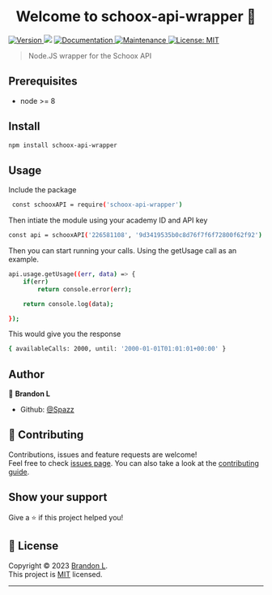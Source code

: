 <h1 align="center">Welcome to schoox-api-wrapper 👋</h1>
<p>
  <a href="https://www.npmjs.com/package/schoox-api-wrapper" target="_blank">
    <img alt="Version" src="https://img.shields.io/npm/v/schoox-api-wrapper.svg">
  </a>
  <img src="https://img.shields.io/badge/node-%3E%3D%208-blue.svg" />
  <a href="https://github.com/Spazz/schoox-api#readme" target="_blank">
    <img alt="Documentation" src="https://img.shields.io/badge/documentation-yes-brightgreen.svg" />
  </a>
  <a href="https://github.com/Spazz/schoox-api/graphs/commit-activity" target="_blank">
    <img alt="Maintenance" src="https://img.shields.io/badge/Maintained%3F-yes-green.svg" />
  </a>
  <a href="https://github.com/Spazz/schoox-api/blob/master/LICENSE" target="_blank">
    <img alt="License: MIT" src="https://img.shields.io/github/license/Spazz/schoox-api-wrapper" />
  </a>
</p>

> Node.JS wrapper for the Schoox API

## Prerequisites

- node >= 8

## Install

```sh
npm install schoox-api-wrapper
```

## Usage

Include the package
```sh
 const schooxAPI = require('schoox-api-wrapper')
```

Then intiate the module using your academy ID and API key
```sh
const api = schooxAPI('226581108', '9d3419535b0c8d76f7f6f72800f62f92')
```

Then you can start running your calls. Using the getUsage call as an example.

```sh
api.usage.getUsage((err, data) => {
    if(err)
        return console.error(err);

    return console.log(data);

});
```

This would give you the response

```sh
{ availableCalls: 2000, until: '2000-01-01T01:01:01+00:00' }
```

## Author

👤 **Brandon L**

* Github: [@Spazz](https://github.com/Spazz)

## 🤝 Contributing

Contributions, issues and feature requests are welcome!<br />Feel free to check [issues page](https://github.com/Spazz/schoox-api/issues). You can also take a look at the [contributing guide](https://github.com/Spazz/schoox-api/blob/master/CONTRIBUTING.md).

## Show your support

Give a ⭐️ if this project helped you!

## 📝 License

Copyright © 2023 [Brandon L](https://github.com/Spazz).<br />
This project is [MIT](https://github.com/Spazz/schoox-api/blob/master/LICENSE) licensed.

***